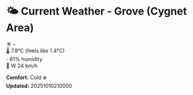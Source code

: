 # 🌤️ Current Weather - Grove (Cygnet Area)

☀️ **-**  
🌡️ 7.8°C (feels like 1.4°C)  
💧 61% humidity  
💨 W 24 km/h  

**Comfort:** Cold ❄️  
**Updated:** 20251010210000
